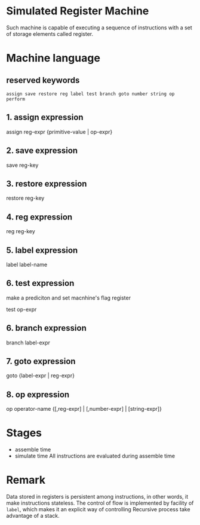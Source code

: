 # Simulated Register Machine
Such machine is capable of executing a sequence of instructions with a set of storage 
elements called register.  

# Machine language
## reserved keywords
```
assign save restore reg label test branch goto number string op perform
```
## 1. assign expression
assign reg-expr {primitive-value | op-expr} 
## 2. save expression 
save reg-key
## 3. restore expression
restore reg-key
## 4. reg expression
reg reg-key
## 5. label expression
label label-name
## 6. test expression
make a prediciton and set macnhine's flag register

test op-expr 
## 6. branch expression
branch label-expr
## 7. goto expression
goto {label-expr | reg-expr}
## 8. op expression
op operator-name {[,reg-expr] | [,number-expr] | [string-expr]}

# Stages
- assemble time
- simulate time
All instructions are evaluated during assemble time

# Remark
Data stored in registers is persistent among instructions, in other words, it make 
instructions stateless.
The control of flow is implemented by facility of `label`, which makes it an explicit way of controlling
Recursive process take advantage of a stack.